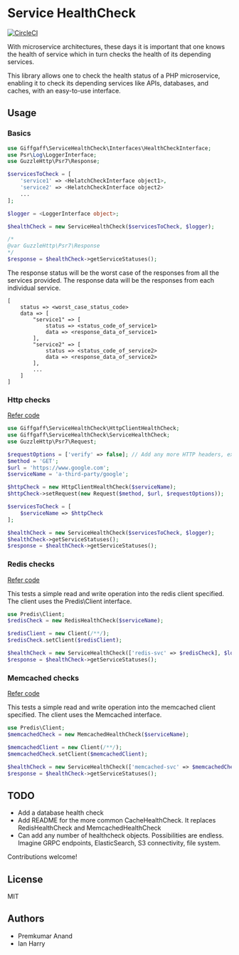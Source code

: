 # Service HealthCheck

[![CircleCI](https://circleci.com/gh/premkumar-gg/service-healthcheck.svg?style=svg)](https://circleci.com/gh/premkumar-gg/service-healthcheck)

With  microservice architectures, these days it is important that one
knows the health of service which in turn checks the health of its depending
services.

This library allows one to check the health status of a PHP microservice, enabling
it to check its depending services like APIs, databases, and caches, with 
an easy-to-use interface.

## Usage

### Basics
```php
use Giffgaff\ServiceHealthCheck\Interfaces\HealthCheckInterface;
use Psr\Log\LoggerInterface;
use GuzzleHttp\Psr7\Response;

$servicesToCheck = [
    'service1' => <HelatchCheckInterface object1>,
    'service2' => <HelatchCheckInterface object2>
    ...
];

$logger = <LoggerInterface object>;

$healthCheck = new ServiceHealthCheck($servicesToCheck, $logger);

/*
@var GuzzleHttp\Psr7\Response
*/
$response = $healthCheck->getServiceStatuses();
```

The response status will be the worst case of the responses from all the
services provided. The response data will be the responses from each
individual service.

```
[
    status => <worst_case_status_code>
    data => [
        "service1" => [
            status => <status_code_of_service1>
            data => <response_data_of_service1>
        ],
        "service2" => [
            status => <status_code_of_service2>
            data => <response_data_of_service2>
        ],
        ...
    ]
]
```

### Http checks
[Refer code](./src/HttpClientHealthCheck.php)
```php
use Giffgaff\ServiceHealthCheck\HttpClientHealthCheck;
use Giffgaff\ServiceHealthCheck\ServiceHealthCheck;
use GuzzleHttp\Psr7\Request;

$requestOptions = ['verify' => false]; // Add any more HTTP headers, ex: auth
$method = 'GET';
$url = 'https://www.google.com';
$serviceName = 'a-third-party/google';

$httpCheck = new HttpClientHealthCheck($serviceName);
$httpCheck->setRequest(new Request($method, $url, $requestOptions));

$servicesToCheck = [
    $serviceName => $httpCheck
];

$healthCheck = new ServiceHealthCheck($servicesToCheck, $logger);
$healthCheck->getServiceStatuses();
$response = $healthCheck->getServiceStatuses();
```

### Redis checks
[Refer code](./src/RedisHealthCheck.php)

This tests a simple read and write operation into the redis client specified.
The client uses the Predis\Client interface.

```php
use Predis\Client;
$redisCheck = new RedisHealthCheck($serviceName);

$redisClient = new Client(/**/);
$redisCheck.setClient($redisClient);

$healthCheck = new ServiceHealthCheck(['redis-svc' => $redisCheck], $logger);
$response = $healthCheck->getServiceStatuses();
```

### Memcached checks
[Refer code](./src/RedisHealthCheck.php)

This tests a simple read and write operation into the memcached client specified.
The client uses the Memcached interface.

```php
use Predis\Client;
$memcachedCheck = new MemcachedHealthCheck($serviceName);

$memcachedClient = new Client(/**/);
$memcachedCheck.setClient($memcachedClient);

$healthCheck = new ServiceHealthCheck(['memcached-svc' => $memcachedCheck], $logger);
$response = $healthCheck->getServiceStatuses();
```

## TODO
* Add a database health check
* Add README for the more common CacheHealthCheck. It replaces RedisHealthCheck and MemcachedHealthCheck 
* Can add any number of healthcheck objects. Possibilities are endless. Imagine GRPC endpoints, ElasticSearch,
S3 connectivity, file system.

Contributions welcome!

## License
MIT

## Authors
* Premkumar Anand
* Ian Harry
